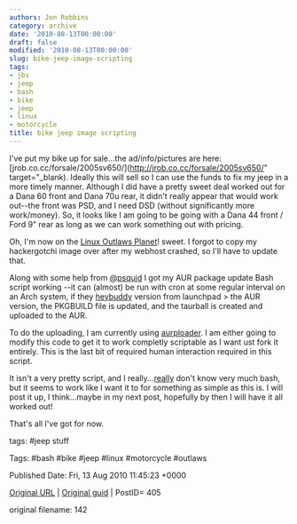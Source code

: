 ```yaml
---
authors: Jon Robbins
category: archive
date: '2010-08-13T00:00:00'
draft: false
modified: '2010-08-13T00:00:00'
slug: bike-jeep-image-scripting
tags:
- jbs
- jeep
- bash
- bike
- jeep
- linux
- motorcycle
title: bike jeep image scripting
---
```


I've put my bike up for sale...the ad/info/pictures are here:  [jrob.co.cc/forsale/2005sv650/](http://jrob.co.cc/forsale/2005sv650/" target="_blank).  Ideally this will sell so I can use the funds to fix my jeep in a more timely manner.  Although I did have a pretty sweet deal worked out for a Dana 60 front and Dana 70u rear, it didn't really appear that would work out--the front was PSD, and I need DSD (without significantly more work/money).  So, it looks like I am going to be going with a Dana 44 front / Ford 9" rear as long as we can work something out with pricing.

 Oh, I'm now on the [Linux Outlaws Planet](http://outlawpla.net)! sweet.  I forgot to copy my hackergotchi image over after my webhost crashed, so I'll have to update that.

 Along with some help from [@psquid](http://identi.ca/psquid) I got my AUR package update Bash script working --it can (almost) be run with cron at some regular interval on an Arch system, if they [heybuddy](http://launchpad.net/heybuddy) version from launchpad &gt; the AUR version, the PKGBUILD file is updated, and the taurball is created and uploaded to the AUR.

 To do the uploading, I am currently using [aurploader](http://www.google.com/url?sa=t&amp;source=web&amp;cd=3&amp;ved=0CCwQFjAC&amp;url=http%3A%2F%2Faur.archlinux.org%2Fpackages.php%3FID%3D23393&amp;ei=QS9lTNDDGcG78ganzcSzCA&amp;usg=AFQjCNGTq9-kXuB1NtaCRXO5hWo08XHsOg).  I am either going to modify this code to get it to work completly scriptable as I want ust fork it entirely.  This is the last bit of required human interaction required in this script.

 It isn't a very pretty script, and I really...<span style="text-decoration:underline;">really</span> don't know very much bash, but it seems to work like I want it to for something as simple as this is.  I will post it up, I think...maybe in my next post, hopefully by then I will have it all worked out!

 That's all I've got for now.

 



tags: #jeep stuff 

Tags:  #bash #bike #jeep #linux #motorcycle #outlaws 


Published Date: Fri, 13 Aug 2010 11:45:23 +0000 

[Original URL](http://factorq.net/2010/08/13/bike-jeep-image-scripting/) | [Original guid](http://factorq.net/?p=405) | PostID= 405

 original filename: 142
